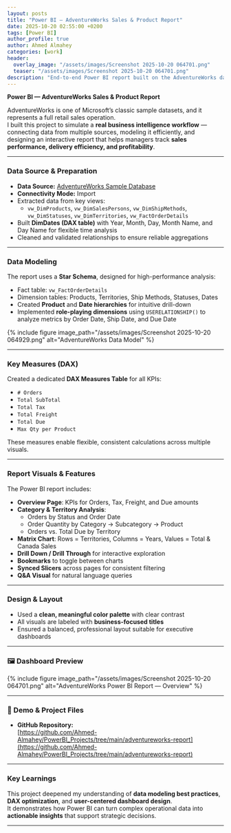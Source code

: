 ```yaml
---
layout: posts
title: "Power BI — AdventureWorks Sales & Product Report"
date: 2025-10-20 02:55:00 +0200
tags: [Power BI]
author_profile: true
author: Ahmed Almahey
categories: [work]
header:
  overlay_image: "/assets/images/Screenshot 2025-10-20 064701.png"
  teaser: "/assets/images/Screenshot 2025-10-20 064701.png"
description: "End-to-end Power BI report built on the AdventureWorks dataset — analyzing sales performance, product hierarchies, and order efficiency using DAX and interactive visuals."
---
```


**Power BI — AdventureWorks Sales & Product Report**

AdventureWorks is one of Microsoft’s classic sample datasets, and it represents a full retail sales operation.  
I built this project to simulate a **real business intelligence workflow** — connecting data from multiple sources, modeling it efficiently, and designing an interactive report that helps managers track **sales performance, delivery efficiency, and profitability**.

---

###  Data Source & Preparation

- **Data Source:** [AdventureWorks Sample Database](https://docs.microsoft.com/en-us/sql/samples/adventureworks-install-configure?view=sql-server-ver15&tabs=ssms)  
- **Connectivity Mode:** Import  
- Extracted data from key views:  
  - `vw_DimProducts`, `vw_DimSalesPersons`, `vw_DimShipMethods`, `vw_DimStatuses`, `vw_DimTerritories`, `vw_FactOrderDetails`  
- Built **DimDates (DAX table)** with Year, Month, Day, Month Name, and Day Name for flexible time analysis  
- Cleaned and validated relationships to ensure reliable aggregations  

---

###  Data Modeling

The report uses a **Star Schema**, designed for high-performance analysis:  
- Fact table: `vw_FactOrderDetails`  
- Dimension tables: Products, Territories, Ship Methods, Statuses, Dates  
- Created **Product** and **Date hierarchies** for intuitive drill-down  
- Implemented **role-playing dimensions** using `USERELATIONSHIP()` to analyze metrics by Order Date, Ship Date, and Due Date  

{% include figure image_path="/assets/images/Screenshot 2025-10-20 064929.png" alt="AdventureWorks Data Model" %}

---

###  Key Measures (DAX)

Created a dedicated **DAX Measures Table** for all KPIs:

- `# Orders`
- `Total SubTotal`
- `Total Tax`
- `Total Freight`
- `Total Due`
- `Max Qty per Product`

These measures enable flexible, consistent calculations across multiple visuals.

---

###  Report Visuals & Features

The Power BI report includes:

- **Overview Page**: KPIs for Orders, Tax, Freight, and Due amounts  
- **Category & Territory Analysis**:  
  - Orders by Status and Order Date  
  - Order Quantity by Category → Subcategory → Product  
  - Orders vs. Total Due by Territory  
- **Matrix Chart**: Rows = Territories, Columns = Years, Values = Total & Canada Sales  
- **Drill Down / Drill Through** for interactive exploration  
- **Bookmarks** to toggle between charts  
- **Synced Slicers** across pages for consistent filtering  
- **Q&A Visual** for natural language queries  

---

### Design & Layout

- Used a **clean, meaningful color palette** with clear contrast  
- All visuals are labeled with **business-focused titles**  
- Ensured a balanced, professional layout suitable for executive dashboards  

---

### 🖼 Dashboard Preview

{% include figure image_path="/assets/images/Screenshot 2025-10-20 064701.png" alt="AdventureWorks Power BI Report — Overview" %}

---

### 🔗 Demo & Project Files

- **GitHub Repository:**  
  [https://github.com/Ahmed-Almahey/PowerBI_Projects/tree/main/adventureworks-report](https://github.com/Ahmed-Almahey/PowerBI_Projects/tree/main/adventureworks-report)

---

###  Key Learnings

This project deepened my understanding of **data modeling best practices**, **DAX optimization**, and **user-centered dashboard design**.  
It demonstrates how Power BI can turn complex operational data into **actionable insights** that support strategic decisions.

---
